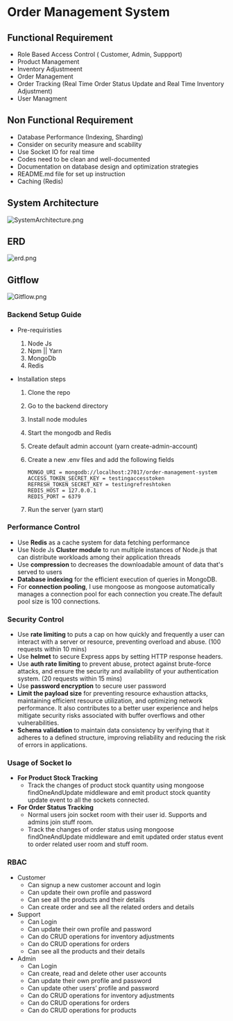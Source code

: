 # Order Management System

## Functional Requirement

- Role Based Access Control ( Customer, Admin, Suppport)
- Product Management
- Inventory Adjustmeent
- Order Management
- Order Tracking (Real Time Order Status Update and Real Time Inventory Adjustment)
- User Managment

## Non Functional Requirement

- Database Performance (Indexing, Sharding)
- Consider on security measure and scability
- Use Socket IO for real time
- Codes need to be clean and well-documented
- Documentation on database design and optimization strategies
- README.md file for set up instruction
- Caching (Redis)

## System Architecture

![SystemArchitecture.png](https://drive.google.com/uc?export=download&id=1eqAx1eZA8YAAx0GOCoZmfadigOPVAuIy)

## ERD

![erd.png](https://drive.google.com/uc?export=download&id=1AiUY9YeBCL0I5AEfch-CNBqoqKPX186Q)

## Gitflow

![Gitflow.png](https://drive.google.com/uc?export=download&id=12lSiOJs3Tj2wDlOa_73iaSXqKkT2c853)

### Backend Setup Guide

- Pre-requiristies
  1. Node Js
  2. Npm || Yarn
  3. MongoDb
  4. Redis
- Installation steps

  1. Clone the repo
  2. Go to the backend directory
  3. Install node modules
  4. Start the mongodb and Redis
  5. Create default admin account (yarn create-admin-account)
  6. Create a new .env files and add the following fields

     ```
     MONGO_URI = mongodb://localhost:27017/order-management-system
     ACCESS_TOKEN_SECRET_KEY = testingaccesstoken
     REFRESH_TOKEN_SECRET_KEY = testingrefreshtoken
     REDIS_HOST = 127.0.0.1
     REDIS_PORT = 6379
     ```

  7. Run the server (yarn start)

### Performance Control

- Use **Redis** as a cache system for data fetching performance
- Use Node Js **Cluster module** to run multiple instances of Node.js that can distribute workloads among their application threads
- Use **compression** to decreases the downloadable amount of data that's served to users
- **Database indexing** for the efficient execution of queries in MongoDB.
- For **connection pooling**, I use mongoose as mongoose automatically manages a connection pool for each connection you create.The default pool size is 100 connections.

### Security Control

- Use **rate limiting** to puts a cap on how quickly and frequently a user can interact with a server or resource, preventing overload and abuse. (100 requests within 10 mins)
- Use **helmet** to secure Express apps by setting HTTP response headers.
- Use **auth rate limiting** to prevent abuse, protect against brute-force attacks, and ensure the security and availability of your authentication system. (20 requests within 15 mins)
- Use **password encryption** to secure user password
- **Limit the payload size** for preventing resource exhaustion attacks, maintaining efficient resource utilization, and optimizing network performance. It also contributes to a better user experience and helps mitigate security risks associated with buffer overflows and other vulnerabilities.
- **Schema validation** to maintain data consistency by verifying that it adheres to a defined structure, improving reliability and reducing the risk of errors in applications.

### Usage of Socket Io

- **For Product Stock Tracking**
  - Track the changes of product stock quantity using mongoose findOneAndUpdate middleware and emit product stock quantity update event to all the sockets connected.
- **For Order Status Tracking**
  - Normal users join socket room with their user id. Supports and admins join stuff room.
  - Track the changes of order status using mongoose findOneAndUpdate middleware and emit updated order status event to order related user room and stuff room.

### RBAC

- Customer
  - Can signup a new customer account and login
  - Can update their own profile and password
  - Can see all the products and their details
  - Can create order and see all the related orders and details
- Support
  - Can Login
  - Can update their own profile and password
  - Can do CRUD operations for inventory adjustments
  - Can do CRUD operations for orders
  - Can see all the products and their details
- Admin
  - Can Login
  - Can create, read and delete other user accounts
  - Can update their own profile and password
  - Can update other users’ profile and password
  - Can do CRUD operations for inventory adjustments
  - Can do CRUD operations for orders
  - Can do CRUD operations for products
